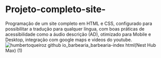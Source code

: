 # Projeto-completo-site-
Programação de um site completo em HTML e CSS, configurado para possibilitar a tradução para qualquer língua, com boas práticas de acessibilidade como a áudio descrição (AD), otimizado para Mobile e Desktop, integração com google maps e videos do youtube.
![humbertoqueiroz github io_barbearia_barbearia-index html(Nest Hub Max) (1)](https://user-images.githubusercontent.com/90359980/228669450-0685b045-4971-4c92-a57a-f1fc1c6d2416.png)

